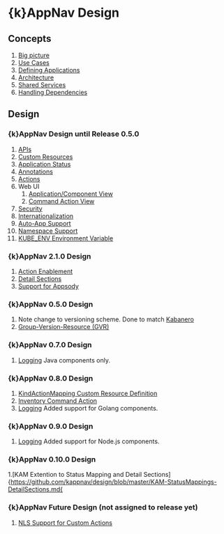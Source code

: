 # {k}AppNav Design

## Concepts 


1. [Big picture](https://github.com/kappnav/design/blob/master/a.overview.md)
1. [Use Cases](https://github.com/kappnav/design/blob/master/use-cases.md)
1. [Defining Applications](https://github.com/kappnav/design/blob/master/defining-apps.md)
1. [Architecture](https://github.com/kappnav/design/blob/master/architecture.md)
1. [Shared Services](https://github.com/kappnav/design/blob/master/shared-services.md)
1. [Handling Dependencies](https://github.com/kappnav/design/blob/master/dependencies.md)

## Design

### {k}AppNav Design until Release 0.5.0 

1. [APIs](https://github.com/kappnav/design/blob/master/APIs.md)
1. [Custom Resources](https://github.com/kappnav/design/blob/master/custom-resources.md)
1. [Application Status](https://github.com/kappnav/design/blob/master/status-determination.md)
1. [Annotations](https://github.com/kappnav/design/blob/master/annotations.md)
1. [Actions](https://github.com/kappnav/design/blob/master/actions-config-maps.md)
1. Web UI
   1. [Application/Component View](https://github.com/kappnav/design/blob/master/UI-layout.md)
   1. [Command Action View](https://github.com/kappnav/design/blob/master/command-action-ui.md)
1. [Security](https://github.com/kappnav/design/blob/master/security.md)
1. [Internationalization](https://github.com/kappnav/design/blob/master/NLS.md)
1. [Auto-App Support](https://github.com/kappnav/design/blob/master/auto-app-lifecycle.md)
1. [Namespace Support](https://github.com/kappnav/design/blob/master/namespaces.md)
1. [KUBE_ENV Environment Variable](https://github.com/kappnav/design/blob/master/kubeEnv-Env-var.md)


### {k}AppNav 2.1.0 Design

1. [Action Enablement](https://github.com/kappnav/design/blob/master/action-enablement.md)
1. [Detail Sections](https://github.com/kappnav/design/blob/master/ui-detail-sections.md)
1. [Support for Appsody](https://github.com/kappnav/design/blob/master/appsody.md)

### {k}AppNav 0.5.0 Design

1. Note change to versioning scheme. Done to match [Kabanero](https://kabanero.io/)
1. [Group-Version-Resource (GVR)](https://github.com/kappnav/design/blob/master/groups-and-versions.md)

### {k}AppNav 0.7.0 Design

1. [Logging](https://github.com/kappnav/design/blob/master/logging.md) Java components only.

### {k}AppNav 0.8.0 Design

1. [KindActionMapping Custom Resource Definition](https://github.com/kappnav/design/blob/master/kind-action-mapping.md)
1. [Inventory Command Action](https://github.com/kappnav/design/blob/master/inventory.md)
1. [Logging](https://github.com/kappnav/design/blob/master/logging.md) Added support for Golang components.

### {k}AppNav 0.9.0 Design

1. [Logging](https://github.com/kappnav/design/blob/master/logging.md) Added support for Node.js components.

### {k}AppNav 0.10.0 Design
1.[KAM Extention to Status Mapping and Detail Sections] {https://github.com/kappnav/design/blob/master/KAM-StatusMappings-DetailSections.md{ 

### {k}AppNav Future Design (not assigned to release yet)

1. [NLS Support for Custom Actions](https://github.com/kappnav/design/blob/master/user-actions-nls.md)
